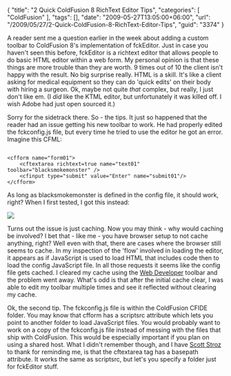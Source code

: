 {
	"title": "2 Quick ColdFusion 8 RichText Editor Tips",
	"categories": [
		"ColdFusion"
	],
	"tags": [],
	"date": "2009-05-27T13:05:00+06:00",
	"url": "/2009/05/27/2-Quick-ColdFusion-8-RichText-Editor-Tips",
	"guid": "3374"
}

A reader sent me a question earlier in the week about adding a custom toolbar to ColdFusion 8's implementation of fckEditor. Just in case you haven't seen this before, fckEditor is a richtext editor that allows people to do basic HTML editor within a web form. My personal opinion is that these things are more trouble than they are worth. 9 times out of 10 the client isn't happy with the result. No big surprise really. HTML is a skill. It's like a client asking for medical equipment so they can do 'quick edits' on their body with hiring a surgeon. Ok, maybe not quite <i>that</i> complex, but really, I just don't like em. (I <i>did</i> like the KTML editor, but unfortunately it was killed off. I wish Adobe had just open sourced it.)
<!--more-->
Sorry for the sidetrack there. So - the tips. It just so happened that the reader had an issue getting his new toolbar to work. He had properly edited the fckconfig.js file, but every time he tried to use the editor he got an error. Imagine this CFML:

<code>
&lt;cfform name="form01"&gt; 
	&lt;cftextarea richtext=true name="text01" toolbar="blacksmokemonster" /&gt; 
	&lt;cfinput type="submit" value="Enter" name="submit01"/&gt; 
&lt;/cfform&gt; 
</code>

As long as blacksmokemonster is defined in the config file, it should work, right? When I first tested, I got this instead:

<img src="http://static.raymondcamden.com/images//Picture 327.png">

Turns out the issue is just caching. Now you may think - why would caching be involved? I bet that - like me - you have browser setup to not cache anything, right? Well even with that, there are cases where the browser still seems to cache. In my inspection of the 'flow' involved in loading the editor, it appears as if JavaScript is used to load HTML that includes code then to load the config JavaScript file. In all those requests it seems like the config file gets cached. I cleared my cache using the <a href="https://addons.mozilla.org/en-US/firefox/addon/60">Web Developer</a> toolbar and the problem went away. What's odd is that after the initial cache clear, I was able to edit my toolbar multiple times and see it reflected without clearing my cache. 

Ok, the second tip. The fckconfig.js file is within the ColdFusion CFIDE folder. You may know that cfform has a scriptsrc attribute which lets you point to another folder to load JavaScript files. You would probably want to work on a copy of the fckconfig.js file instead of messing with the files that ship with ColdFusion. This would be especially important if you plan on using a shared host. What I didn't remember though, and I have <a href="http://www.boyzoid.com">Scott Stroz</a> to thank for reminding me, is that the cftextarea tag has a basepath attribute. It works the same as scriptsrc, but let's you specify a folder just for fckEditor stuff.